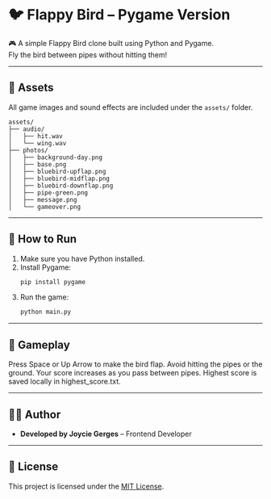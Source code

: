 # 🐦 Flappy Bird – Pygame Version

🎮 A simple Flappy Bird clone built using Python and Pygame.  
Fly the bird between pipes without hitting them!

---

## 📁 Assets

All game images and sound effects are included under the `assets/` folder.

```
assets/
├── audio/
│   ├── hit.wav
│   └── wing.wav
├── photos/
│   ├── background-day.png
│   ├── base.png
│   ├── bluebird-upflap.png
│   ├── bluebird-midflap.png
│   ├── bluebird-downflap.png
│   ├── pipe-green.png
│   ├── message.png
│   └── gameover.png
```

---

## 🚀 How to Run

1. Make sure you have Python installed.
2. Install Pygame:
   ```bash
   pip install pygame
   ```
3. Run the game:
   ```bash
   python main.py
   ```

---
## 🏁 Gameplay
Press Space or Up Arrow to make the bird flap.
Avoid hitting the pipes or the ground.
Your score increases as you pass between pipes.
Highest score is saved locally in highest_score.txt.

---
## 🧑‍💻 Author

- **Developed by Joycie Gerges** – Frontend Developer

---

## 📜 License

This project is licensed under the [MIT License](./LICENSE).
